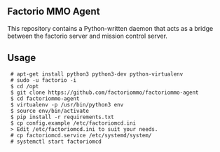 Factorio MMO Agent
------------------


This repository contains a Python-written daemon that acts as a 
bridge between the factorio server and mission control server.


Usage
-----

```
 # apt-get install python3 python3-dev python-virtualenv
 # sudo -u factorio -i
 $ cd /opt
 $ git clone https://github.com/factoriommo/factoriommo-agent
 $ cd factoriommo-agent
 $ virtualenv -p /usr/bin/python3 env
 $ source env/bin/activate
 $ pip install -r requirements.txt
 $ cp config.example /etc/factoriomcd.ini
 > Edit /etc/factoriomcd.ini to suit your needs.
 # cp factoriomcd.service /etc/systemd/system/
 # systemctl start factoriomcd
 
```
